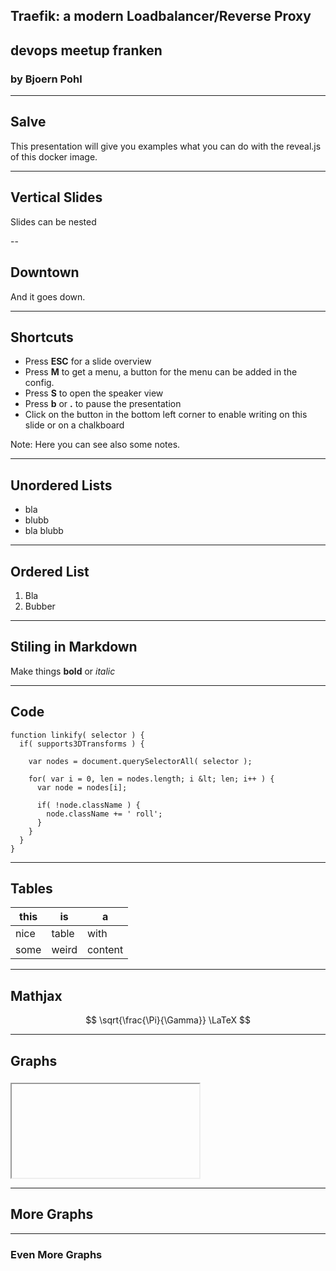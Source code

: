 <section data-state="no-title-footer">

# Traefik: a modern Loadbalancer/Reverse Proxy 
## devops meetup franken
### by Bjoern Pohl

---

## Salve

This presentation will give you examples what you can do with the reveal.js of
this docker image.

---

## Vertical Slides

Slides can be nested

--

## Downtown

And it goes down.

---

## Shortcuts

* Press **ESC** for a slide overview
* Press **M** to get a menu, a button for the menu can be added in the config.
* Press **S** to open the speaker view
* Press **b** or **.** to pause the presentation
* Click on the button in the bottom left corner to enable writing on this
  slide or on a chalkboard

Note: Here you can see also some notes.

---

## Unordered Lists

* bla
* blubb <!-- .element: class="fragment" data-fragment-index="2" -->
* bla blubb <!-- .element: class="fragment" data-fragment-index="3" -->

---

## Ordered List

1. Bla
1. Bubber

---

## Stiling in Markdown

Make things **bold** or *italic*

---

## Code

```
function linkify( selector ) {
  if( supports3DTransforms ) {

    var nodes = document.querySelectorAll( selector );

    for( var i = 0, len = nodes.length; i &lt; len; i++ ) {
      var node = nodes[i];

      if( !node.className ) {
        node.className += ' roll';
      }
    }
  }
}
```

---

## Tables

| this  | is    | a       |
|-------|-------|---------|
| nice  | table | with    |
| some  | weird | content |

---

## Mathjax

$$ \sqrt{\frac{\Pi}{\Gamma}} \LaTeX $$

---

## Graphs

<iframe style="overflow:hidden;margin:5px 5px auto auto;" class="stretch" scrolling="no" id="chart-frame-1" data-chart></iframe>

---

## More Graphs

<div id="mynetwork"></div>
<div id="blubber" class="fragment"></div>

---

### Even More Graphs

<div id="tree_network"></div>
<div id="tree_add_node" class="fragment"></div>
<div id="tree_add_label" class="fragment"></div>

